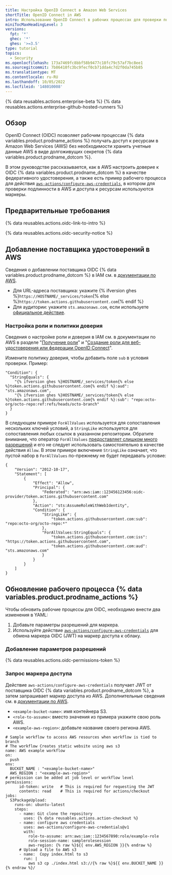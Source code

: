 ```yaml
---
title: Настройка OpenID Connect в Amazon Web Services
shortTitle: OpenID Connect in AWS
intro: Использование OpenID Connect в рабочих процессах для проверки подлинности в Amazon Web Services.
miniTocMaxHeadingLevel: 3
versions:
  fpt: '*'
  ghec: '*'
  ghes: '>=3.5'
type: tutorial
topics:
  - Security
ms.openlocfilehash: 173a7469fc8bbf58b9477c18fc79c57af7bc8ee1
ms.sourcegitcommit: 7b86410fc3bc9fecf0cb71dda4c7d2f0da745b85
ms.translationtype: MT
ms.contentlocale: ru-RU
ms.lasthandoff: 10/05/2022
ms.locfileid: '148010008'
---
```

{% data reusables.actions.enterprise-beta %} {% data reusables.actions.enterprise-github-hosted-runners %}

## Обзор

OpenID Connect (OIDC) позволяет рабочим процессам {% data variables.product.prodname_actions %} получать доступ к ресурсам в Amazon Web Services (AWS) без необходимости хранить учетные данные AWS в виде долгоживущих секретов {% data variables.product.prodname_dotcom %}. 

В этом руководстве рассказывается, как в AWS настроить доверие к OIDC {% data variables.product.prodname_dotcom %} в качестве федеративного удостоверения, а также есть пример рабочего процесса для действия [`aws-actions/configure-aws-credentials`](https://github.com/aws-actions/configure-aws-credentials), в котором для проверки подлинности в AWS и доступа к ресурсам используются маркеры.

## Предварительные требования

{% data reusables.actions.oidc-link-to-intro %}

{% data reusables.actions.oidc-security-notice %}

## Добавление поставщика удостоверений в AWS

Сведения о добавлении поставщика OIDC {% data variables.product.prodname_dotcom %} в IAM см. в [документации по AWS](https://docs.aws.amazon.com/IAM/latest/UserGuide/id_roles_providers_create_oidc.html).

- Для URL-адреса поставщика: укажите {% ifversion ghes %}`https://HOSTNAME/_services/token`{% else %}`https://token.actions.githubusercontent.com`{% endif %}
- Для аудитории: укажите `sts.amazonaws.com`, если используете [официальное действие](https://github.com/aws-actions/configure-aws-credentials).

### Настройка роли и политики доверия

Сведения о настройке роли и доверия в IAM см. в документации по AWS в разделе "[Получение роли](https://github.com/aws-actions/configure-aws-credentials#assuming-a-role)" и "[Создание роли для веб-удостоверения или федерации OpenID Connect](https://docs.aws.amazon.com/IAM/latest/UserGuide/id_roles_create_for-idp_oidc.html)".

Измените политику доверия, чтобы добавить поле `sub` в условия проверки. Пример:

```json{:copy}
"Condition": {
  "StringEquals": {
    "{% ifversion ghes %}HOSTNAME/_services/token{% else %}token.actions.githubusercontent.com{% endif %}:aud": "sts.amazonaws.com",
    "{% ifversion ghes %}HOSTNAME/_services/token{% else %}token.actions.githubusercontent.com{% endif %}:sub": "repo:octo-org/octo-repo:ref:refs/heads/octo-branch"
  }
}
```

В следующем примере `ForAllValues` используется для сопоставления нескольких ключей условий, а `StringLike` используется для сопоставления любых ссылок в указанном репозитории. Обратите внимание, что оператор `ForAllValues` [предоставляет слишком много разрешений](https://docs.aws.amazon.com/IAM/latest/UserGuide/reference_policies_multi-value-conditions.html) и его не следует использовать самостоятельно в качестве действия `Allow`. В этом примере включение `StringLike` означает, что пустой набор в `ForAllValues` по-прежнему не будет передавать условие:

```json{:copy}
{
    "Version": "2012-10-17",
    "Statement": [
        {
            "Effect": "Allow",
            "Principal": {
                "Federated": "arn:aws:iam::123456123456:oidc-provider/token.actions.githubusercontent.com"
            },
            "Action": "sts:AssumeRoleWithWebIdentity",
            "Condition": {
                "StringLike": {
                    "token.actions.githubusercontent.com:sub": "repo:octo-org/octo-repo:*"
                },
                "ForAllValues:StringEquals": {
                    "token.actions.githubusercontent.com:iss": "https://token.actions.githubusercontent.com",
                    "token.actions.githubusercontent.com:aud": "sts.amazonaws.com"
                }
            }
        }
    ]
}
```


## Обновление рабочего процесса {% data variables.product.prodname_actions %}

Чтобы обновить рабочие процессы для OIDC, необходимо внести два изменения в YAML:
1. Добавьте параметры разрешений для маркера.
2. Используйте действие [`aws-actions/configure-aws-credentials`](https://github.com/aws-actions/configure-aws-credentials) для обмена маркера OIDC (JWT) на маркер доступа к облаку.

### Добавление параметров разрешений

 {% data reusables.actions.oidc-permissions-token %}

### Запрос маркера доступа

Действие `aws-actions/configure-aws-credentials` получает JWT от поставщика OIDC {% data variables.product.prodname_dotcom %}, а затем запрашивает маркер доступа из AWS. Дополнительные сведения см. в [документации по AWS](https://github.com/aws-actions/configure-aws-credentials).

- `<example-bucket-name>`: имя контейнера S3.
- `<role-to-assume>`: вместо значения из примера укажите свою роль AWS.
- `<example-aws-region>`: добавьте название своего региона AWS.

```yaml{:copy}
# Sample workflow to access AWS resources when workflow is tied to branch
# The workflow Creates static website using aws s3
name: AWS example workflow
on:
  push
env:
  BUCKET_NAME : "<example-bucket-name>"
  AWS_REGION : "<example-aws-region>"
# permission can be added at job level or workflow level    
permissions:
      id-token: write   # This is required for requesting the JWT
      contents: read    # This is required for actions/checkout
jobs:
  S3PackageUpload:
    runs-on: ubuntu-latest
    steps:
      - name: Git clone the repository
        uses: {% data reusables.actions.action-checkout %}
      - name: configure aws credentials
        uses: aws-actions/configure-aws-credentials@v1
        with:
          role-to-assume: arn:aws:iam::1234567890:role/example-role
          role-session-name: samplerolesession
          aws-region: {% raw %}${{ env.AWS_REGION }}{% endraw %}
      # Upload a file to AWS s3
      - name:  Copy index.html to s3
        run: |
          aws s3 cp ./index.html s3://{% raw %}${{ env.BUCKET_NAME }}{% endraw %}/
```
